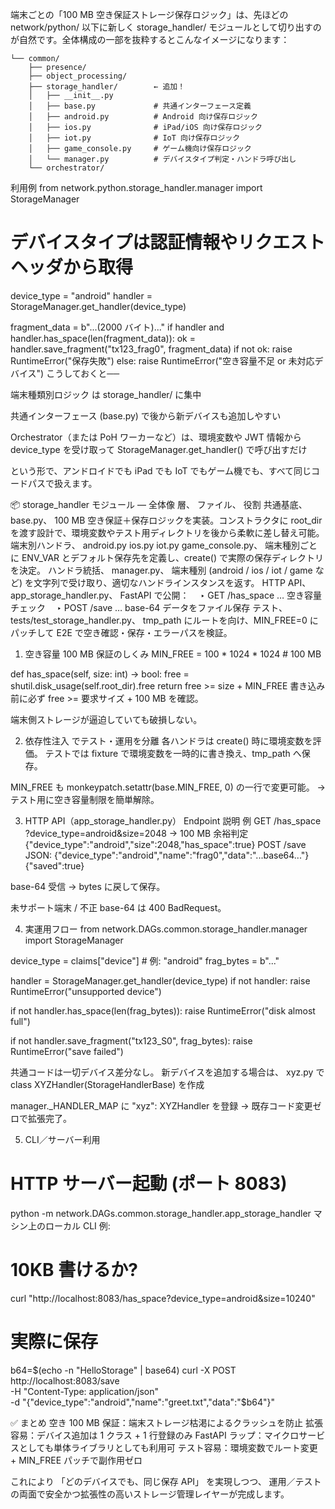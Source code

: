 端末ごとの「100 MB 空き保証ストレージ保存ロジック」は、先ほどの network/python/ 以下に新しく storage_handler/ モジュールとして切り出すのが自然です。全体構成の一部を抜粋するとこんなイメージになります：

    └── common/
        ├── presence/
        ├── object_processing/
        ├── storage_handler/        ← 追加！
        │   ├── __init__.py
        │   ├── base.py             # 共通インターフェース定義
        │   ├── android.py          # Android 向け保存ロジック
        │   ├── ios.py              # iPad/iOS 向け保存ロジック
        │   ├── iot.py              # IoT 向け保存ロジック
        │   ├── game_console.py     # ゲーム機向け保存ロジック
        │   └── manager.py          # デバイスタイプ判定・ハンドラ呼び出し
        └── orchestrator/

利用例
from network.python.storage_handler.manager import StorageManager

# デバイスタイプは認証情報やリクエストヘッダから取得
device_type = "android"
handler = StorageManager.get_handler(device_type)

fragment_data = b"...(2000 バイト)..."
if handler and handler.has_space(len(fragment_data)):
    ok = handler.save_fragment("tx123_frag0", fragment_data)
    if not ok:
        raise RuntimeError("保存失敗")
else:
    raise RuntimeError("空き容量不足 or 未対応デバイス")
こうしておくと──

端末種類別ロジック は storage_handler/ に集中

共通インターフェース (base.py) で後から新デバイスも追加しやすい

Orchestrator（または PoH ワーカーなど）は、環境変数や JWT 情報から device_type を受け取って
StorageManager.get_handler() で呼び出すだけ

という形で、アンドロイドでも iPad でも IoT でもゲーム機でも、すべて同じコードパスで扱えます。


📦 storage_handler モジュール ― 全体像
層、	ファイル、	役割
共通基底、	base.py、	100 MB 空き保証＋保存ロジックを実装。コンストラクタに root_dir を渡す設計で、環境変数やテスト用ディレクトリを後から柔軟に差し替え可能。
端末別ハンドラ、	android.py ios.py iot.py game_console.py、	端末種別ごとに ENV_VAR とデフォルト保存先を定義し、create() で実際の保存ディレクトリを決定。
ハンドラ統括、	manager.py、	端末種別 (android / ios / iot / game など) を文字列で受け取り、適切なハンドラインスタンスを返す。
HTTP API、	app_storage_handler.py、	FastAPI で公開：
　‣ GET /has_space … 空き容量チェック
　‣ POST /save … base-64 データをファイル保存
テスト、	tests/test_storage_handler.py、	tmp_path にルートを向け、MIN_FREE=0 にパッチして E2E で空き確認・保存・エラーパスを検証。

1. 空き容量 100 MB 保証のしくみ
MIN_FREE = 100 * 1024 * 1024  # 100 MB

def has_space(self, size: int) -> bool:
    free = shutil.disk_usage(self.root_dir).free
    return free >= size + MIN_FREE
書き込み前に必ず free >= 要求サイズ + 100 MB を確認。

端末側ストレージが逼迫していても破損しない。

2. 依存性注入 でテスト・運用を分離
各ハンドラは create() 時に環境変数を評価。
テストでは fixture で環境変数を一時的に書き換え、tmp_path へ保存。

MIN_FREE も monkeypatch.setattr(base.MIN_FREE, 0) の一行で変更可能。
→ テスト用に空き容量制限を簡単解除。

3. HTTP API（app_storage_handler.py）
Endpoint	説明	例
GET /has_space	?device_type=android&size=2048 → 100 MB 余裕判定	{"device_type":"android","size":2048,"has_space":true}
POST /save	JSON:
{"device_type":"android","name":"frag0","data":"...base64..."}	{"saved":true}

base-64 受信 → bytes に戻して保存。

未サポート端末 / 不正 base-64 は 400 BadRequest。

4. 実運用フロー
from network.DAGs.common.storage_handler.manager import StorageManager

device_type = claims["device"]           # 例: "android"
frag_bytes  = b"..."

handler = StorageManager.get_handler(device_type)
if not handler:
    raise RuntimeError("unsupported device")

if not handler.has_space(len(frag_bytes)):
    raise RuntimeError("disk almost full")

if not handler.save_fragment("tx123_S0", frag_bytes):
    raise RuntimeError("save failed")

共通コードは一切デバイス差分なし。
新デバイスを追加する場合は、
xyz.py で class XYZHandler(StorageHandlerBase) を作成

manager._HANDLER_MAP に "xyz": XYZHandler を登録
→ 既存コード変更ゼロで拡張完了。

5. CLI／サーバー利用
# HTTP サーバー起動 (ポート 8083)
python -m network.DAGs.common.storage_handler.app_storage_handler
マシン上のローカル CLI 例:
# 10KB 書けるか?
curl "http://localhost:8083/has_space?device_type=android&size=10240"

# 実際に保存
b64=$(echo -n "HelloStorage" | base64)
curl -X POST http://localhost:8083/save \
     -H "Content-Type: application/json" \
     -d "{\"device_type\":\"android\",\"name\":\"greet.txt\",\"data\":\"$b64\"}"

✅ まとめ
空き 100 MB 保証：端末ストレージ枯渇によるクラッシュを防止
拡張容易：デバイス追加は 1 クラス + 1 行登録のみ
FastAPI ラップ：マイクロサービスとしても単体ライブラリとしても利用可
テスト容易：環境変数でルート変更 + MIN_FREE パッチで副作用ゼロ

これにより 「どのデバイスでも、同じ保存 API」 を実現しつつ、
運用／テストの両面で安全かつ拡張性の高いストレージ管理レイヤーが完成します。
